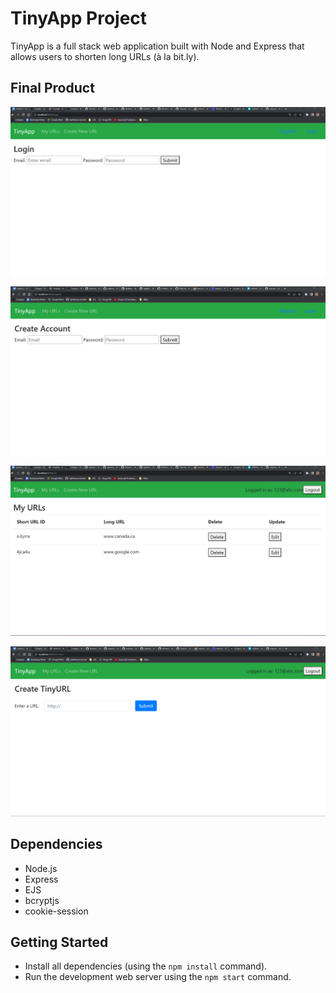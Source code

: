 # TinyApp Project

TinyApp is a full stack web application built with Node and Express that allows users to shorten long URLs (à la bit.ly).

## Final Product

!["screenshot of the login page"](https://github.com/jpniyitanga/tinyapp/blob/main/docs/login-page.png?raw=true)

!["screenshot of the register page"](https://github.com/jpniyitanga/tinyapp/blob/main/docs/register-page.png?raw=true)

!["screenshot of the urls page"](https://github.com/jpniyitanga/tinyapp/blob/main/docs/urls-page.png?raw=true)

!["screenshot of the urls/new page"](https://github.com/jpniyitanga/tinyapp/blob/main/docs/urls-new-page.png?raw=true)


## Dependencies

- Node.js
- Express
- EJS
- bcryptjs
- cookie-session

## Getting Started

- Install all dependencies (using the `npm install` command).
- Run the development web server using the `npm start` command.